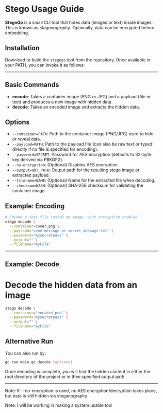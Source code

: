 # Stego Usage Guide

**StegnGo** is a small CLI tool that hides data (images or text) inside images. This is known as _steganography_. Optionally, data can be encrypted before embedding.

## Installation

Download or build the `stegngo` tool from the repository. Once available in your PATH, you can invoke it as follows:

---

## Basic Commands

- **encode**: Takes a container image (PNG or JPG) and a payload (file or text) and produces a new image with hidden data.
- **decode**: Takes an encoded image and extracts the hidden data.

## Options

- `--container=PATH`: Path to the container image (PNG/JPG) used to hide or reveal data.
- `--payload=PATH`: Path to the payload file (can also be raw text or typed directly if no file is specified for encoding).
- `--password=SECRET`: Password for AES encryption (defaults to 32-byte key derived via PBKDF2).
- `--no-encryption`: (Optional) Disables AES encryption.
- `--output=OUT_PATH`: Output path for the resulting stego image or extracted payload.
- `--filename=NAME`: (Optional) Name for the extracted file when decoding.
- `--checksum=HASH`: (Optional) SHA-256 checksum for validating the container image.

## Example: Encoding

```bash
# Encode a text file inside an image, with encryption enabled
stego encode \
  --container=cover.png \
  --payload="some message or secret_message.txt" \
  --password="mysecretpass" \
  --output="" \
  --filename="myFile"
```
---
## Example: Decode
# Decode the hidden data from an image
```bash
stego decode \
  --container="encoded.png" \
  --password="mysecretpass" \
  --output="" \
  --filename="myFile"
```

## Alternative Run
  You can also run by:

  ```bash
  go run main.go decode [options]
  ```

Once decoding is complete, you will find the hidden content in either the root directory of the project or in thee specified output path.

---

Note: If --no-encryption is used, no AES encryption/decryption takes place, but data is still hidden via steganography

Note: I will be working in making a system usable tool